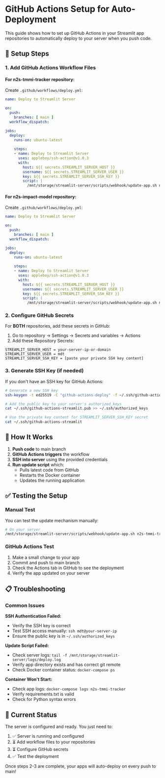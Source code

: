 # GitHub Actions Setup for Auto-Deployment

This guide shows how to set up GitHub Actions in your Streamlit app repositories to automatically deploy to your server when you push code.

## 🔧 Setup Steps

### 1. Add GitHub Actions Workflow Files

#### For n2s-tmmi-tracker repository:

Create `.github/workflows/deploy.yml`:

```yaml
name: Deploy to Streamlit Server

on:
  push:
    branches: [ main ]
  workflow_dispatch:

jobs:
  deploy:
    runs-on: ubuntu-latest
    
    steps:
    - name: Deploy to Streamlit Server
      uses: appleboy/ssh-action@v1.0.3
      with:
        host: ${{ secrets.STREAMLIT_SERVER_HOST }}
        username: ${{ secrets.STREAMLIT_SERVER_USER }}
        key: ${{ secrets.STREAMLIT_SERVER_SSH_KEY }}
        script: |
          /mnt/storage/streamlit-server/scripts/webhook/update-app.sh n2s-tmmi-tracker
```

#### For n2s-impact-model repository:

Create `.github/workflows/deploy.yml`:

```yaml
name: Deploy to Streamlit Server

on:
  push:
    branches: [ main ]
  workflow_dispatch:

jobs:
  deploy:
    runs-on: ubuntu-latest
    
    steps:
    - name: Deploy to Streamlit Server
      uses: appleboy/ssh-action@v1.0.3
      with:
        host: ${{ secrets.STREAMLIT_SERVER_HOST }}
        username: ${{ secrets.STREAMLIT_SERVER_USER }}
        key: ${{ secrets.STREAMLIT_SERVER_SSH_KEY }}
        script: |
          /mnt/storage/streamlit-server/scripts/webhook/update-app.sh n2s-impact-model
```

### 2. Configure GitHub Secrets

For **BOTH** repositories, add these secrets in GitHub:

1. Go to repository → Settings → Secrets and variables → Actions
2. Add these Repository Secrets:

```
STREAMLIT_SERVER_HOST = your-server-ip-or-domain
STREAMLIT_SERVER_USER = mdt
STREAMLIT_SERVER_SSH_KEY = [paste your private SSH key content]
```

### 3. Generate SSH Key (if needed)

If you don't have an SSH key for GitHub Actions:

```bash
# Generate a new SSH key
ssh-keygen -t ed25519 -C "github-actions-deploy" -f ~/.ssh/github-actions-streamlit

# Add the public key to your server's authorized_keys
cat ~/.ssh/github-actions-streamlit.pub >> ~/.ssh/authorized_keys

# Use the private key content for STREAMLIT_SERVER_SSH_KEY secret
cat ~/.ssh/github-actions-streamlit
```

## 🚀 How It Works

1. **Push code** to main branch
2. **GitHub Actions triggers** the workflow
3. **SSH into server** using the provided credentials
4. **Run update script** which:
   - Pulls latest code from GitHub
   - Restarts the Docker container
   - Updates the running application

## ✅ Testing the Setup

### Manual Test

You can test the update mechanism manually:

```bash
# On your server
/mnt/storage/streamlit-server/scripts/webhook/update-app.sh n2s-tmmi-tracker
```

### GitHub Actions Test

1. Make a small change to your app
2. Commit and push to main branch
3. Check the Actions tab in GitHub to see the deployment
4. Verify the app updated on your server

## 📋 Troubleshooting

### Common Issues

**SSH Authentication Failed:**
- Verify the SSH key is correct
- Test SSH access manually: `ssh mdt@your-server-ip`
- Ensure the public key is in `~/.ssh/authorized_keys`

**Update Script Failed:**
- Check server logs: `tail -f /mnt/storage/streamlit-server/logs/deploy.log`
- Verify app directory exists and has correct git remote
- Check Docker container status: `docker-compose ps`

**Container Won't Start:**
- Check app logs: `docker-compose logs n2s-tmmi-tracker`
- Verify requirements.txt is valid
- Check for Python syntax errors

## 🔄 Current Status

The server is configured and ready. You just need to:

1. ✅ Server is running and configured
2. ⏳ Add workflow files to your repositories  
3. ⏳ Configure GitHub secrets
4. ✅ Test the deployment

Once steps 2-3 are complete, your apps will auto-deploy on every push to main!
